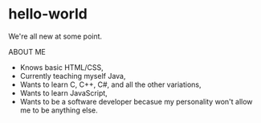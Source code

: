 # hello-world
We're all new at some point. 

ABOUT ME
- Knows basic HTML/CSS,
- Currently teaching myself Java,
- Wants to learn C, C++, C#, and all the other variations,
- Wants to learn JavaScript,
- Wants to be a software developer becasue my personality won't allow me to be anything else. 
